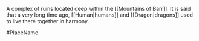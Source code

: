 A complex of ruins located deep within the <span class="political-bodies-places">[[Mountains of Barr]]</span>.
It is said that a very long time ago, <span class="races">[[Human|humans]]</span> and <span class="races">[[Dragon|dragons]]</span> used to live there together in harmony.

#PlaceName
